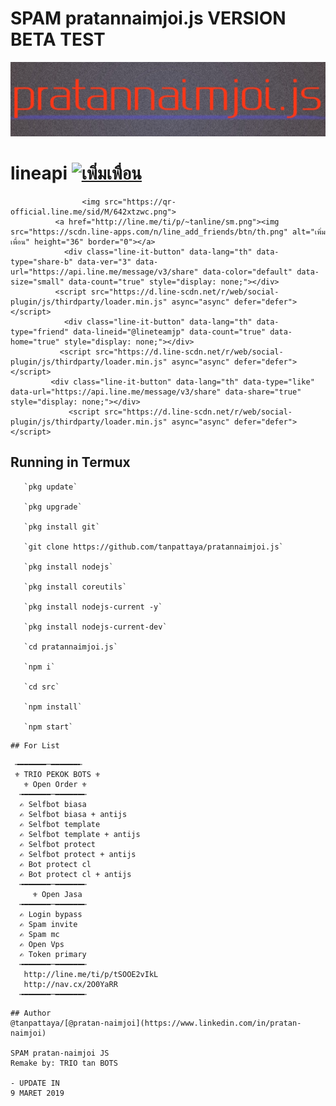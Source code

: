 # SPAM pratannaimjoi.js VERSION BETA TEST
[![TrioPekokBots](/IMG_20190912_020132.jpg)]( )

# lineapi <a href="http://nav.cx/BITI7pI"><img src="https://scdn.line-apps.com/n/line_add_friends/btn/th.png" alt="เพิ่มเพื่อน" height="36" border="0"></a>
                    <img src="https://qr-official.line.me/sid/M/642xtzwc.png">
              <a href="http://line.me/ti/p/~tanline/sm.png"><img src="https://scdn.line-apps.com/n/line_add_friends/btn/th.png" alt="เพิ่มเพื่อน" height="36" border="0"></a>
                <div class="line-it-button" data-lang="th" data-type="share-b" data-ver="3" data-url="https://api.line.me/message/v3/share" data-color="default" data-size="small" data-count="true" style="display: none;"></div>
              <script src="https://d.line-scdn.net/r/web/social-plugin/js/thirdparty/loader.min.js" async="async" defer="defer"></script>
                <div class="line-it-button" data-lang="th" data-type="friend" data-lineid="@lineteamjp" data-count="true" data-home="true" style="display: none;"></div>
               <script src="https://d.line-scdn.net/r/web/social-plugin/js/thirdparty/loader.min.js" async="async" defer="defer"></script>
             <div class="line-it-button" data-lang="th" data-type="like" data-url="https://api.line.me/message/v3/share" data-share="true" style="display: none;"></div>
                 <script src="https://d.line-scdn.net/r/web/social-plugin/js/thirdparty/loader.min.js" async="async" defer="defer"></script>           


## Running in Termux

       `pkg update`

       `pkg upgrade`

       `pkg install git`

       `git clone https://github.com/tanpattaya/pratannaimjoi.js`

       `pkg install nodejs`

       `pkg install coreutils`

       `pkg install nodejs-current -y`

       `pkg install nodejs-current-dev`

       `cd pratannaimjoi.js`

       `npm i`

       `cd src`

       `npm install`

       `npm start`

```
## For List
```
     ╼━━━━━━─━━━━━━╾
     ⚜ TRIO PEKOK BOTS ⚜
       ⚜ Open Order ⚜
      ╼━━━━━━─━━━━━━╾
      ✍ Selfbot biasa
      ✍ Selfbot biasa + antijs
      ✍ Selfbot template
      ✍ Selfbot template + antijs
      ✍ Selfbot protect
      ✍ Selfbot protect + antijs
      ✍ Bot protect cl
      ✍ Bot protect cl + antijs
      ╼━━━━━━─━━━━━━╾
         ⚜ Open Jasa
      ╼━━━━━━─━━━━━━╾
      ✍ Login bypass
      ✍ Spam invite
      ✍ Spam mc
      ✍ Open Vps 
      ✍ Token primary 
      ╼━━━━━━─━━━━━━╾
       http://line.me/ti/p/tSOOE2vIkL
       http://nav.cx/2O0YaRR
      ╼━━━━━━─━━━━━━╾
```
## Author
@tanpattaya/[@pratan-naimjoi](https://www.linkedin.com/in/pratan-naimjoi)

SPAM pratan-naimjoi JS
Remake by: TRIO tan BOTS

- UPDATE IN
9 MARET 2019
